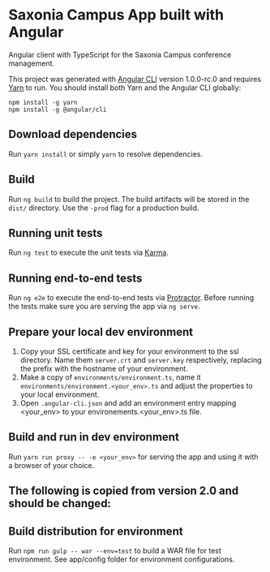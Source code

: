 # Saxonia Campus App built with Angular

Angular client with TypeScript for the Saxonia Campus conference management.

This project was generated with [Angular CLI](https://github.com/angular/angular-cli) version 1.0.0-rc.0 and 
requires [Yarn](https://yarnpkg.com) to run. You should install both Yarn and the Angular CLI globally:
```
npm install -g yarn
npm install -g @angular/cli 
```

## Download dependencies

Run `yarn install` or simply `yarn` to resolve dependencies.

## Build

Run `ng build` to build the project. The build artifacts will be stored in the `dist/` directory. 
Use the `-prod` flag for a production build.

## Running unit tests

Run `ng test` to execute the unit tests via [Karma](https://karma-runner.github.io).

## Running end-to-end tests

Run `ng e2e` to execute the end-to-end tests via [Protractor](http://www.protractortest.org/).
Before running the tests make sure you are serving the app via `ng serve`.

## Prepare your local dev environment

1. Copy your SSL certificate and key for your environment to the ssl directory. Name them 
`server.crt` and `server.key` respectively, replacing the prefix with the hostname of your 
environment.
2. Make a copy of `environments/environment.ts`, name it `environments/environment.<your_env>.ts` and adjust the 
properties to your local environment.
3. Open `.angular-cli.json` and add an environment entry mapping <your_env> to your environements.<your_env>.ts file.

## Build and run in dev environment

Run `yarn run proxy -- -e <your_env>` for serving the app and using it with a browser of your choice.

## The following is copied from version 2.0 and should be changed:

## Build distribution for environment

Run `npm run gulp -- war --env=test` to build a WAR file for test environment. See app/config folder for environment
configurations.

